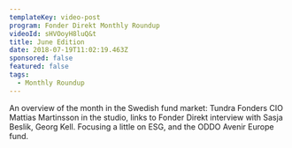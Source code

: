 ```yaml
---
templateKey: video-post
program: Fonder Direkt Monthly Roundup
videoId: sHVOoyH8luQ&t
title: June Edition
date: 2018-07-19T11:02:19.463Z
sponsored: false
featured: false
tags:
  - Monthly Roundup
---
```

An overview of the month in the Swedish fund market: Tundra Fonders CIO Mattias Martinsson in the studio, links to Fonder Direkt interview with Sasja Beslik, Georg Kell. Focusing a little on ESG, and the ODDO Avenir Europe fund.
